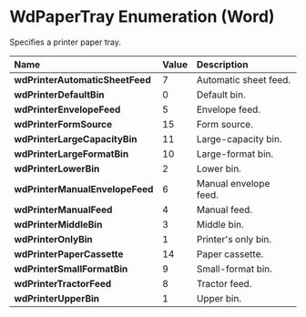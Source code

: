 
# WdPaperTray Enumeration (Word)

Specifies a printer paper tray.



|**Name**|**Value**|**Description**|
|:-----|:-----|:-----|
|**wdPrinterAutomaticSheetFeed**|7|Automatic sheet feed.|
|**wdPrinterDefaultBin**|0|Default bin.|
|**wdPrinterEnvelopeFeed**|5|Envelope feed.|
|**wdPrinterFormSource**|15|Form source.|
|**wdPrinterLargeCapacityBin**|11|Large-capacity bin.|
|**wdPrinterLargeFormatBin**|10|Large-format bin.|
|**wdPrinterLowerBin**|2|Lower bin.|
|**wdPrinterManualEnvelopeFeed**|6|Manual envelope feed.|
|**wdPrinterManualFeed**|4|Manual feed.|
|**wdPrinterMiddleBin**|3|Middle bin.|
|**wdPrinterOnlyBin**|1|Printer's only bin.|
|**wdPrinterPaperCassette**|14|Paper cassette.|
|**wdPrinterSmallFormatBin**|9|Small-format bin.|
|**wdPrinterTractorFeed**|8|Tractor feed.|
|**wdPrinterUpperBin**|1|Upper bin.|
